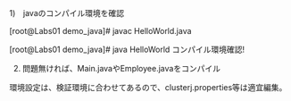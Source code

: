 1)　javaのコンパイル環境を確認

[root@Labs01 demo_java]# javac HelloWorld.java 

[root@Labs01 demo_java]# java HelloWorld
コンパイル環境確認!

2) 問題無ければ、Main.javaやEmployee.javaをコンパイル

環境設定は、検証環境に合わせてあるので、clusterj.properties等は適宜編集。
